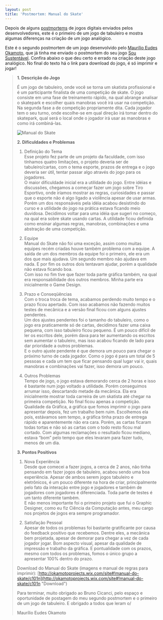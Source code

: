 ```yaml
---
layout: post
title: 'Postmortem: Manual do Skate'
---
```


Depois de alguns [postmortems](http://gamedeveloper.com.br/blog/category/postmortem/ "Postmortem") de jogos digitais enviados pelos desenvolvedores, este é o primeiro de um jogo de tabuleiro e mostra algumas diferenças na criação de um jogo analógico.

Este é o segundo postmortem de um jogo desenvolvido pelo [Maurílio Eudes Okamoto](http://okamotoprojects.wix.com/site "Okamoto"), que já tinha me enviado o postmortem do seu jogo [Sou Sustentável](http://gamedeveloper.com.br/blog/2013/11/11/postmortem-sou-sustentavel/ "Sou sustentável"). Confira abaixo o que deu certo e errado na criação deste jogo analógico. No final do texto há o link para download do jogo, é só imprimir e jogar!

> **1. Descrição do Jogo**
>
> É um jogo de tabuleiro, onde você se torna um skatista profissional e é um participante finalista de uma competição de skate. O jogo consiste em uma fase de treinamento rápido, na qual abrange analisar o skatepark e escolher quais manobras você irá usar na competição. Na segunda fase a de competição propriamente dita. Cada jogador tem o seu turno, onde escolhe-se em qual direção irá tomar dentro do skatepark, qual será o local onde o jogador irá usar as manobras e como irá combiná-las.
>
> ![](../content/images/2013/12/FotoManualDoSkate-1024x751.jpg "Manual do Skate")
>
> **2. Dificuldades e Problemas**
>
> 1) Definição do Tema  
>  Esse projeto fez parte de um projeto da faculdade, com isso tínhamos quatro limitações, o projeto deveria ser de tabuleiro/cartas, com o tema esporte, prazos de entrega e o jogo deveria ser útil, tentar passar algo através do jogo para os jogadores.  
>  O maior dificuldade inicial era a utilidade do jogo. Entre idéias e discussões, chegamos a começar fazer um jogo sobre Tiro Esportivo, onde iríamos mostrar as regras, curiosidades e passar que o esporte não é algo ligado a violência apesar de usar armas.  
>  Porém um dos responsáveis pela idéia acabou desistindo do curso e a utilidade do jogo na prática estava ficando meio duvidosa. Decidimos voltar para uma idéia que sugeri no começo, na qual era sobre skate usando cartas. A utilidade ficou definida como ensinar algumas regras, manobras, combinações e uma abstração de uma competição.
>
> 2) Equipe  
>  Manual do Skate não foi uma exceção, assim como muitas equipes recém criadas houve também problema com a equipe. A saída de um dos membros da equipe foi o primeiro, ele era um dos que mais ajudava. Um segundo membro não ajudava em nada. E por fim os outros dois tentavam ajudar, porém a qualidade não estava ficando boa.  
>  Com isso no fim tive que fazer toda parte gráfica também, na qual era responsabilidade dos outros membros. Minha parte era inicialmente o Game Design.
>
> 3) Prazo e Conseqüências  
>  Com o troca troca de tema, acabamos perdendo muito tempo e o prazo ficou apertado. Com isso acabamos não fazendo muitos testes de mecânica e a versão final ficou com alguns ajustes pendentes.  
>  Um dos ajustes pendentes foi o tamanho do tabuleiro, como o jogo era praticamente só de cartas, decidimos fazer uma caixa pequena, com isso tabuleiro ficou pequeno. É um pouco difícil de ler os escritos dele, porém dava para ter aumentando os escritos sem aumentar o tabuleiro, mas isso acabou ficando de lado para dar prioridade a outros problemas.  
>  E o outro ajuste pendente é que demora um pouco para chegar o próximo turno de cada jogador. Como o jogo é para um total de 5 pessoas e cada um tem que ficar pensando qual lugar vai ir, quais manobras e combinações vai fazer, isso demora um pouco.
>
> 4) Outros Problemas  
>  Tempo de jogo, o jogo estava demorando cerca de 2 horas e isso é bastante num jogo voltado a utilidade. Porém conseguimos arrumar isso, descartando metade da mecânica. Ela era inicialmente mostrar toda carreira de um skatista até chegar na primeira competição. No final ficou apenas a competição.  
>  Qualidade da Gráfica, a gráfica que fomos imprimir o jogo para apresentar depois, fez um trabalho bem ruim. Escolhemos ela pois, estávamos sem tempo, a gráfica tinha prazo de entrega rápido e aparentemente não era cara. Porém, as cartas ficaram todas tortas e não só as cartas com o todo resto ficou mal cortado. Com algumas reclamações o resultado ficou mediano, estava “bom” pelo tempo que eles levaram para fazer tudo, menos de um dia.
>
> **3. Pontos Positivos**
>
> 1) Nova Experiência  
>  Desde que comecei a fazer jogos, a cerca de 2 anos, não tinha pensando em fazer jogos de tabuleiro, acabou sendo uma boa experiência. Apesar de ambos serem jogos tabuleiro e eletrônicos, é um pouco diferente na hora de criar, principalmente pelo fato da interação entre jogo e jogadores e também de jogadores com jogadores é diferenciada. Toda parte de testes é um tanto diferente também.  
>  E não menos importante foi o primeiro projeto que fui o Graphic Designer, como eu fiz Ciência da Computação antes, meu cargo nos projetos de jogos era sempre programador.
>
> 2) Satisfação Pessoal  
>  Apesar de todos os problemas foi bastante gratificante por causa do feedback positivo que recebemos. Dentre eles, a mecânica bem projetada, apesar de demorar para chegar a vez de cada jogador jogar. Bom aspecto visual, apesar da qualidade de impressão e trabalho da gráfica. E pontualidade com os prazos, mesmo com todos os problemas, fomos o único grupo a apresentar 100% dentro do prazo.
>
> Download do Manual do Skate (imagens e manual de regras para imprimir): [http://okamotoprojects.wix.com/site#!manual-do-skate/c101n](http://okamotoprojects.wix.com/site#!manual-do-skate/c101n "Download")
>
> Para terminar, muito obrigado ao Bruno Cicanci, pelo espaço e oportunidade de postagem do meu segundo postmortem e o primeiro de um jogo de tabuleiro. E obrigado a todos que leram o/
>
> Maurílio Eudes Okamoto
